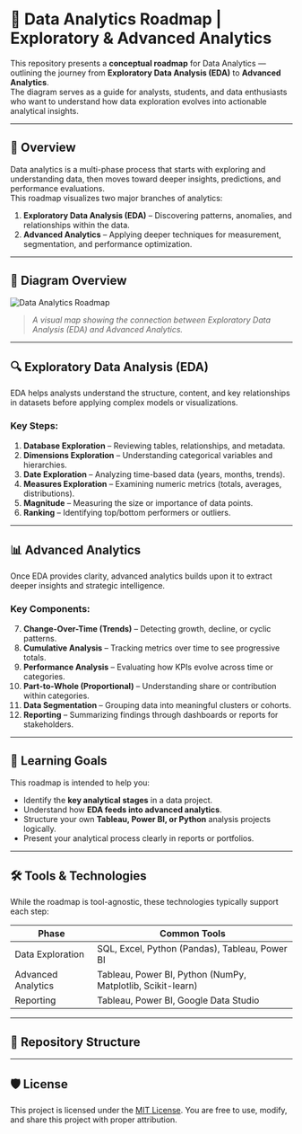 # 🧠 Data Analytics Roadmap | Exploratory & Advanced Analytics

This repository presents a **conceptual roadmap** for Data Analytics — outlining the journey from **Exploratory Data Analysis (EDA)** to **Advanced Analytics**.  
The diagram serves as a guide for analysts, students, and data enthusiasts who want to understand how data exploration evolves into actionable analytical insights.

---

## 🚀 Overview

Data analytics is a multi-phase process that starts with exploring and understanding data, then moves toward deeper insights, predictions, and performance evaluations.  
This roadmap visualizes two major branches of analytics:

1. **Exploratory Data Analysis (EDA)** – Discovering patterns, anomalies, and relationships within the data.  
2. **Advanced Analytics** – Applying deeper techniques for measurement, segmentation, and performance optimization.

---

## 🧭 Diagram Overview

![Data Analytics Roadmap](./Project%20Roadmap.png)

> *A visual map showing the connection between Exploratory Data Analysis (EDA) and Advanced Analytics.*

---

## 🔍 Exploratory Data Analysis (EDA)

EDA helps analysts understand the structure, content, and key relationships in datasets before applying complex models or visualizations.

### Key Steps:
1. **Database Exploration** – Reviewing tables, relationships, and metadata.  
2. **Dimensions Exploration** – Understanding categorical variables and hierarchies.  
3. **Date Exploration** – Analyzing time-based data (years, months, trends).  
4. **Measures Exploration** – Examining numeric metrics (totals, averages, distributions).  
5. **Magnitude** – Measuring the size or importance of data points.  
6. **Ranking** – Identifying top/bottom performers or outliers.

---

## 📊 Advanced Analytics

Once EDA provides clarity, advanced analytics builds upon it to extract deeper insights and strategic intelligence.

### Key Components:
7. **Change-Over-Time (Trends)** – Detecting growth, decline, or cyclic patterns.  
8. **Cumulative Analysis** – Tracking metrics over time to see progressive totals.  
9. **Performance Analysis** – Evaluating how KPIs evolve across time or categories.  
10. **Part-to-Whole (Proportional)** – Understanding share or contribution within categories.  
11. **Data Segmentation** – Grouping data into meaningful clusters or cohorts.  
12. **Reporting** – Summarizing findings through dashboards or reports for stakeholders.

---

## 🧩 Learning Goals

This roadmap is intended to help you:
- Identify the **key analytical stages** in a data project.  
- Understand how **EDA feeds into advanced analytics**.  
- Structure your own **Tableau, Power BI, or Python** analysis projects logically.  
- Present your analytical process clearly in reports or portfolios.

---

## 🛠️ Tools & Technologies

While the roadmap is tool-agnostic, these technologies typically support each step:

| Phase | Common Tools |
|-------|---------------|
| Data Exploration | SQL, Excel, Python (Pandas), Tableau, Power BI |
| Advanced Analytics | Tableau, Power BI, Python (NumPy, Matplotlib, Scikit-learn) |
| Reporting | Tableau, Power BI, Google Data Studio |

---

## 📁 Repository Structure



---

## 🛡️ License

This project is licensed under the [MIT License](LICENSE). You are free to use, modify, and share this project with proper attribution.
